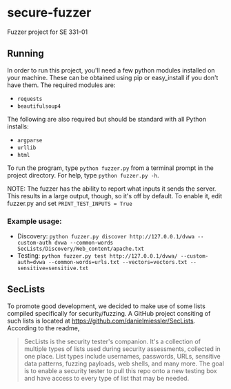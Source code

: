 # secure-fuzzer
Fuzzer project for SE 331-01

## Running
In order to run this project, you'll need a few python modules installed on your machine. These can be obtained using pip or easy_install if you don't have them. The required modules are:
 - `requests`
 - `beautifulsoup4`

 The following are also required but should be standard with all Python installs:
 - `argparse`
 - `urllib`
 - `html`

To run the program, type `python fuzzer.py` from a terminal prompt in the project directory. For help, type `python fuzzer.py -h`.

NOTE: The fuzzer has the ability to report what inputs it sends the server. This results in a large output, though, so it's off by default. To enable it, edit fuzzer.py and set `PRINT_TEST_INPUTS = True`

### Example usage:
 - Discovery: `python fuzzer.py discover http://127.0.0.1/dvwa --custom-auth dvwa --common-words SecLists/Discovery/Web_content/apache.txt`
 - Testing: `python fuzzer.py test http://127.0.0.1/dvwa/ --custom-auth=dvwa --common-words=urls.txt --vectors=vectors.txt --sensitive=sensitive.txt`

## SecLists
To promote good development, we decided to make use of some lists compiled specifically for security/fuzzing. A GitHub project consiting of such lists is located at https://github.com/danielmiessler/SecLists. According to the readme,
>SecLists is the security tester's companion. It's a collection of multiple types of lists used during security assessments, collected in one place. List types include usernames, passwords, URLs, sensitive data patterns, fuzzing payloads, web shells, and many more. The goal is to enable a security tester to pull this repo onto a new testing box and have access to every type of list that may be needed.
